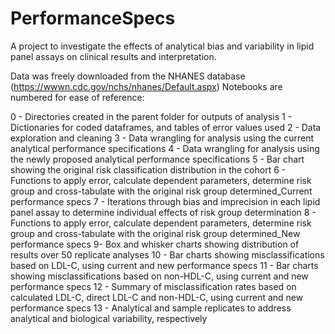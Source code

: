 # PerformanceSpecs
A project to investigate the effects of analytical bias and variability in lipid panel assays on clinical results and interpretation.

Data was freely downloaded from the NHANES database (https://wwwn.cdc.gov/nchs/nhanes/Default.aspx)
Notebooks are numbered for ease of reference:

0 - Directories created in the parent folder for outputs of analysis
1 - Dictionaries for coded dataframes, and tables of error values used
2 - Data exploration and cleaning
3 - Data wrangling for analysis using the current analytical performance specifications
4 - Data wrangling for analysis using the newly proposed analytical performance specifications
5 - Bar chart showing the original risk classification distribution in the cohort
6 - Functions to apply error, calculate dependent parameters, determine risk group and cross-tabulate with the original risk group determined_Current performance specs
7 - Iterations through bias and imprecision in each lipid panel assay to determine individual effects of risk group determination
8 - Functions to apply error, calculate dependent parameters, determine risk group and cross-tabulate with the original risk group determined_New performance specs
9- Box and whisker charts showing distribution of results over 50 replicate analyses
10 - Bar charts showing misclassifications based on LDL-C, using current and new performance specs
11 - Bar charts showing misclassifications based on non-HDL-C, using current and new performance specs
12 - Summary of misclassification rates based on calculated LDL-C, direct LDL-C and non-HDL-C, using current and new performance specs
13 - Analytical and sample replicates to address analytical and biological variability, respectively
